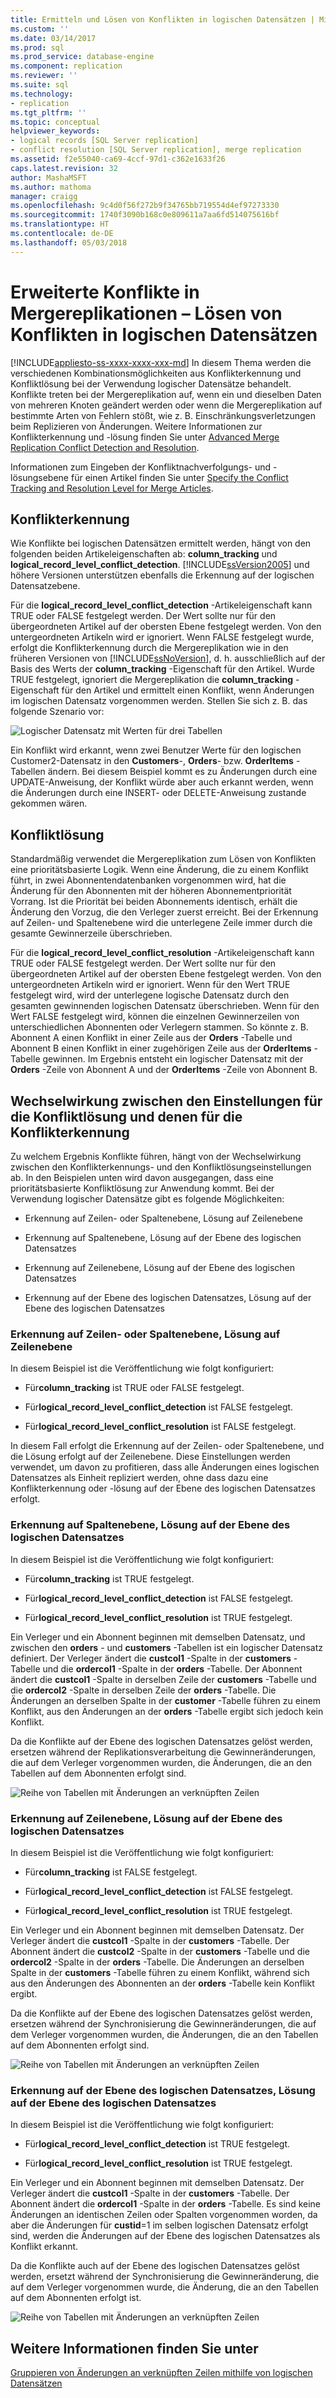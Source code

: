 ```yaml
---
title: Ermitteln und Lösen von Konflikten in logischen Datensätzen | Microsoft-Dokumentation
ms.custom: ''
ms.date: 03/14/2017
ms.prod: sql
ms.prod_service: database-engine
ms.component: replication
ms.reviewer: ''
ms.suite: sql
ms.technology:
- replication
ms.tgt_pltfrm: ''
ms.topic: conceptual
helpviewer_keywords:
- logical records [SQL Server replication]
- conflict resolution [SQL Server replication], merge replication
ms.assetid: f2e55040-ca69-4ccf-97d1-c362e1633f26
caps.latest.revision: 32
author: MashaMSFT
ms.author: mathoma
manager: craigg
ms.openlocfilehash: 9c4d0f56f272b9f34765bb719554d4ef97273330
ms.sourcegitcommit: 1740f3090b168c0e809611a7aa6fd514075616bf
ms.translationtype: HT
ms.contentlocale: de-DE
ms.lasthandoff: 05/03/2018
---
```

# <a name="advanced-merge-replication-conflict---resolving-in-logical-record"></a>Erweiterte Konflikte in Mergereplikationen – Lösen von Konflikten in logischen Datensätzen
[!INCLUDE[appliesto-ss-xxxx-xxxx-xxx-md](../../../includes/appliesto-ss-xxxx-xxxx-xxx-md.md)]
  In diesem Thema werden die verschiedenen Kombinationsmöglichkeiten aus Konflikterkennung und Konfliktlösung bei der Verwendung logischer Datensätze behandelt. Konflikte treten bei der Mergereplikation auf, wenn ein und dieselben Daten von mehreren Knoten geändert werden oder wenn die Mergereplikation auf bestimmte Arten von Fehlern stößt, wie z. B. Einschränkungsverletzungen beim Replizieren von Änderungen. Weitere Informationen zur Konflikterkennung und -lösung finden Sie unter [Advanced Merge Replication Conflict Detection and Resolution](../../../relational-databases/replication/merge/advanced-merge-replication-conflict-detection-and-resolution.md).  
  
 Informationen zum Eingeben der Konfliktnachverfolgungs- und -lösungsebene für einen Artikel finden Sie unter [Specify the Conflict Tracking and Resolution Level for Merge Articles](../../../relational-databases/replication/publish/specify-the-conflict-tracking-and-resolution-level-for-merge-articles.md).  
  
## <a name="conflict-detection"></a>Konflikterkennung  
 Wie Konflikte bei logischen Datensätzen ermittelt werden, hängt von den folgenden beiden Artikeleigenschaften ab: **column_tracking** und **logical_record_level_conflict_detection**. [!INCLUDE[ssVersion2005](../../../includes/ssversion2005-md.md)] und höhere Versionen unterstützen ebenfalls die Erkennung auf der logischen Datensatzebene.  
  
 Für die **logical_record_level_conflict_detection** -Artikeleigenschaft kann TRUE oder FALSE festgelegt werden. Der Wert sollte nur für den übergeordneten Artikel auf der obersten Ebene festgelegt werden. Von den untergeordneten Artikeln wird er ignoriert. Wenn FALSE festgelegt wurde, erfolgt die Konflikterkennung durch die Mergereplikation wie in den früheren Versionen von [!INCLUDE[ssNoVersion](../../../includes/ssnoversion-md.md)], d. h. ausschließlich auf der Basis des Werts der **column_tracking** -Eigenschaft für den Artikel. Wurde TRUE festgelegt, ignoriert die Mergereplikation die **column_tracking** -Eigenschaft für den Artikel und ermittelt einen Konflikt, wenn Änderungen im logischen Datensatz vorgenommen werden. Stellen Sie sich z. B. das folgende Szenario vor:  
  
 ![Logischer Datensatz mit Werten für drei Tabellen](../../../relational-databases/replication/merge/media/logical-records-05.gif "Three table logical record with values")  
  
 Ein Konflikt wird erkannt, wenn zwei Benutzer Werte für den logischen Customer2-Datensatz in den **Customers**-, **Orders**- bzw. **OrderItems** -Tabellen ändern. Bei diesem Beispiel kommt es zu Änderungen durch eine UPDATE-Anweisung, der Konflikt würde aber auch erkannt werden, wenn die Änderungen durch eine INSERT- oder DELETE-Anweisung zustande gekommen wären.  
  
## <a name="conflict-resolution"></a>Konfliktlösung  
 Standardmäßig verwendet die Mergereplikation zum Lösen von Konflikten eine prioritätsbasierte Logik. Wenn eine Änderung, die zu einem Konflikt führt, in zwei Abonnentendatenbanken vorgenommen wird, hat die Änderung für den Abonnenten mit der höheren Abonnementpriorität Vorrang. Ist die Priorität bei beiden Abonnements identisch, erhält die Änderung den Vorzug, die den Verleger zuerst erreicht. Bei der Erkennung auf Zeilen- und Spaltenebene wird die unterlegene Zeile immer durch die gesamte Gewinnerzeile überschrieben.  
  
 Für die **logical_record_level_conflict_resolution** -Artikeleigenschaft kann TRUE oder FALSE festgelegt werden. Der Wert sollte nur für den übergeordneten Artikel auf der obersten Ebene festgelegt werden. Von den untergeordneten Artikeln wird er ignoriert. Wenn für den Wert TRUE festgelegt wird, wird der unterlegene logische Datensatz durch den gesamten gewinnenden logischen Datensatz überschrieben. Wenn für den Wert FALSE festgelegt wird, können die einzelnen Gewinnerzeilen von unterschiedlichen Abonnenten oder Verlegern stammen. So könnte z. B. Abonnent A einen Konflikt in einer Zeile aus der **Orders** -Tabelle und Abonnent B einen Konflikt in einer zugehörigen Zeile aus der **OrderItems** -Tabelle gewinnen. Im Ergebnis entsteht ein logischer Datensatz mit der **Orders** -Zeile von Abonnent A und der **OrderItems** -Zeile von Abonnent B.  
  
## <a name="interaction-of-conflict-resolution-and-detection-settings"></a>Wechselwirkung zwischen den Einstellungen für die Konfliktlösung und denen für die Konflikterkennung  
 Zu welchem Ergebnis Konflikte führen, hängt von der Wechselwirkung zwischen den Konflikterkennungs- und den Konfliktlösungseinstellungen ab. In den Beispielen unten wird davon ausgegangen, dass eine prioritätsbasierte Konfliktlösung zur Anwendung kommt. Bei der Verwendung logischer Datensätze gibt es folgende Möglichkeiten:  
  
-   Erkennung auf Zeilen- oder Spaltenebene, Lösung auf Zeilenebene  
  
-   Erkennung auf Spaltenebene, Lösung auf der Ebene des logischen Datensatzes  
  
-   Erkennung auf Zeilenebene, Lösung auf der Ebene des logischen Datensatzes  
  
-   Erkennung auf der Ebene des logischen Datensatzes, Lösung auf der Ebene des logischen Datensatzes  
  
### <a name="row-or-column-level-detection-row-level-resolution"></a>Erkennung auf Zeilen- oder Spaltenebene, Lösung auf Zeilenebene  
 In diesem Beispiel ist die Veröffentlichung wie folgt konfiguriert:  
  
-   Für**column_tracking** ist TRUE oder FALSE festgelegt.  
  
-   Für**logical_record_level_conflict_detection** ist FALSE festgelegt.  
  
-   Für**logical_record_level_conflict_resolution** ist FALSE festgelegt.  
  
 In diesem Fall erfolgt die Erkennung auf der Zeilen- oder Spaltenebene, und die Lösung erfolgt auf der Zeilenebene. Diese Einstellungen werden verwendet, um davon zu profitieren, dass alle Änderungen eines logischen Datensatzes als Einheit repliziert werden, ohne dass dazu eine Konflikterkennung oder -lösung auf der Ebene des logischen Datensatzes erfolgt.  
  
### <a name="column-level-detection-logical-record-resolution"></a>Erkennung auf Spaltenebene, Lösung auf der Ebene des logischen Datensatzes  
 In diesem Beispiel ist die Veröffentlichung wie folgt konfiguriert:  
  
-   Für**column_tracking** ist TRUE festgelegt.  
  
-   Für**logical_record_level_conflict_detection** ist FALSE festgelegt.  
  
-   Für**logical_record_level_conflict_resolution** ist TRUE festgelegt.  
  
 Ein Verleger und ein Abonnent beginnen mit demselben Datensatz, und zwischen den **orders** - und **customers** -Tabellen ist ein logischer Datensatz definiert. Der Verleger ändert die **custcol1** -Spalte in der **customers** -Tabelle und die **ordercol1** -Spalte in der **orders** -Tabelle. Der Abonnent ändert die **custcol1** -Spalte in derselben Zeile der **customers** -Tabelle und die **ordercol2** -Spalte in derselben Zeile der **orders** -Tabelle. Die Änderungen an derselben Spalte in der **customer** -Tabelle führen zu einem Konflikt, aus den Änderungen an der **orders** -Tabelle ergibt sich jedoch kein Konflikt.  
  
 Da die Konflikte auf der Ebene des logischen Datensatzes gelöst werden, ersetzen während der Replikationsverarbeitung die Gewinneränderungen, die auf dem Verleger vorgenommen wurden, die Änderungen, die an den Tabellen auf dem Abonnenten erfolgt sind.  
  
 ![Reihe von Tabellen mit Änderungen an verknüpften Zeilen](../../../relational-databases/replication/merge/media/logical-records-06.gif "Series of tables showing changes to related rows")  
  
### <a name="row-level-detection-logical-record-resolution"></a>Erkennung auf Zeilenebene, Lösung auf der Ebene des logischen Datensatzes  
 In diesem Beispiel ist die Veröffentlichung wie folgt konfiguriert:  
  
-   Für**column_tracking** ist FALSE festgelegt.  
  
-   Für**logical_record_level_conflict_detection** ist FALSE festgelegt.  
  
-   Für**logical_record_level_conflict_resolution** ist TRUE festgelegt.  
  
 Ein Verleger und ein Abonnent beginnen mit demselben Datensatz. Der Verleger ändert die **custcol1** -Spalte in der **customers** -Tabelle. Der Abonnent ändert die **custcol2** -Spalte in der **customers** -Tabelle und die **ordercol2** -Spalte in der **orders** -Tabelle. Die Änderungen an derselben Spalte in der **customers** -Tabelle führen zu einem Konflikt, während sich aus den Änderungen des Abonnenten an der **orders** -Tabelle kein Konflikt ergibt.  
  
 Da die Konflikte auf der Ebene des logischen Datensatzes gelöst werden, ersetzen während der Synchronisierung die Gewinneränderungen, die auf dem Verleger vorgenommen wurden, die Änderungen, die an den Tabellen auf dem Abonnenten erfolgt sind.  
  
 ![Reihe von Tabellen mit Änderungen an verknüpften Zeilen](../../../relational-databases/replication/merge/media/logical-records-07.gif "Series of tables showing changes to related rows")  
  
### <a name="logical-record-detection-logical-record-resolution"></a>Erkennung auf der Ebene des logischen Datensatzes, Lösung auf der Ebene des logischen Datensatzes  
 In diesem Beispiel ist die Veröffentlichung wie folgt konfiguriert:  
  
-   Für**logical_record_level_conflict_detection** ist TRUE festgelegt.  
  
-   Für**logical_record_level_conflict_resolution** ist TRUE festgelegt.  
  
 Ein Verleger und ein Abonnent beginnen mit demselben Datensatz. Der Verleger ändert die **custcol1** -Spalte in der **customers** -Tabelle. Der Abonnent ändert die **ordercol1** -Spalte in der **orders** -Tabelle. Es sind keine Änderungen an identischen Zeilen oder Spalten vorgenommen worden, da aber die Änderungen für **custid**=1 im selben logischen Datensatz erfolgt sind, werden die Änderungen auf der Ebene des logischen Datensatzes als Konflikt erkannt.  
  
 Da die Konflikte auch auf der Ebene des logischen Datensatzes gelöst werden, ersetzt während der Synchronisierung die Gewinneränderung, die auf dem Verleger vorgenommen wurde, die Änderung, die an den Tabellen auf dem Abonnenten erfolgt ist.  
  
 ![Reihe von Tabellen mit Änderungen an verknüpften Zeilen](../../../relational-databases/replication/merge/media/logical-records-08.gif "Series of tables showing changes to related rows")  
  
## <a name="see-also"></a>Weitere Informationen finden Sie unter  
 [Gruppieren von Änderungen an verknüpften Zeilen mithilfe von logischen Datensätzen](../../../relational-databases/replication/merge/group-changes-to-related-rows-with-logical-records.md)  
  
  
